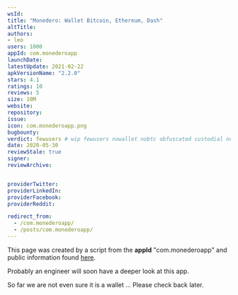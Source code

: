 ```yaml
---
wsId: 
title: "Monedero: Wallet Bitcoin, Ethereum, Dash"
altTitle: 
authors:
- leo
users: 1000
appId: com.monederoapp
launchDate: 
latestUpdate: 2021-02-22
apkVersionName: "2.2.0"
stars: 4.1
ratings: 10
reviews: 5
size: 10M
website: 
repository: 
issue: 
icon: com.monederoapp.png
bugbounty: 
verdict: fewusers # wip fewusers nowallet nobtc obfuscated custodial nosource nonverifiable reproducible bounty defunct
date: 2020-05-30
reviewStale: true
signer: 
reviewArchive:


providerTwitter: 
providerLinkedIn: 
providerFacebook: 
providerReddit: 

redirect_from:
  - /com.monederoapp/
  - /posts/com.monederoapp/
---
```



This page was created by a script from the **appId** "com.monederoapp" and public
information found
[here](https://play.google.com/store/apps/details?id=com.monederoapp).

Probably an engineer will soon have a deeper look at this app.

So far we are not even sure it is a wallet ... Please check back later.
